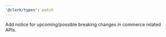 ```yaml
---
'@clerk/types': patch
---
```


Add notice for upcoming/possible breaking changes in commerce related APIs.
